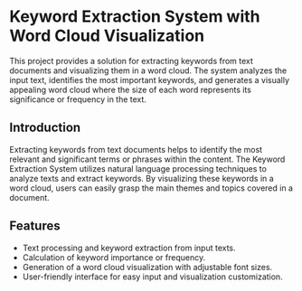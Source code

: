 # Keyword Extraction System with Word Cloud Visualization

This project provides a solution for extracting keywords from text documents and visualizing them in a word cloud. The system analyzes the input text, identifies the most important keywords, and generates a visually appealing word cloud where the size of each word represents its significance or frequency in the text.

## Introduction

Extracting keywords from text documents helps to identify the most relevant and significant terms or phrases within the content. The Keyword Extraction System utilizes natural language processing techniques to analyze texts and extract keywords. By visualizing these keywords in a word cloud, users can easily grasp the main themes and topics covered in a document.

## Features

- Text processing and keyword extraction from input texts.
- Calculation of keyword importance or frequency.
- Generation of a word cloud visualization with adjustable font sizes.
- User-friendly interface for easy input and visualization customization.

 
